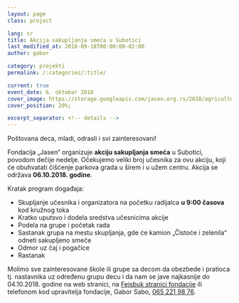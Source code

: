 ```yaml
---
layout: page
class: project

lang: sr
title: Akcija sakupljanja smeća u Subotici
last_modified_at: 2018-09-18T00:00:00-02:00
author: gabor

category: projekti
permalink: /:categories/:title/

current: true
event_date: 6. oktobar 2018
cover_image: https://storage.googleapis.com/jasen.org.rs/2018/agriculture-beautiful-view-city-park.jpg
cover_position: 20%;

excerpt_separator: <!-- details -->
---
```

Poštovana deca, mladi, odrasli i svi zainteresovani!

Fondacija „Jasen“ organizuje **akciju sakupljanja smeća** u Subotici, povodom
dečije nedelje. Očekujemo veliki broj učesnika za ovu akciju, koji će
obuhvatati čišćenje parkova grada u širem i u užem centru.  Akcija se održava
**06.10.2018. godine**.

<!-- details -->

Kratak program događaja:

- Skupljanje učesnika i organizatora na početku radijalca **u 9:00 časova** kod
  kružnog toka
- Kratko uputsvo i dodela sredstva učesnicima akcije
- Podela na grupe i početak rada
- Sastanak grupa na mestu skupljanja, gde će kamion „Čistoće i zelenila“ odneti
  sakupljeno smeće
- Odmor uz čaj i pogačice
- Rastanak

Molimo sve zainteresovane škole ili grupe sa decom da obezbede i pratioca tj.
nastavnika uz određenu grupu decu i da nam se jave najkasnije do 04.10.2018.
godine na web stranici, na [Fejsbuk stranici fondacije] ili telefonom kod
upravitelja fondacije, Gabor Sabo, [065 221 98 76].

[Fejsbuk stranici fondacije]: https://www.facebook.com/korisalapitvany
[065 221 98 76]: tel:+381652219876
